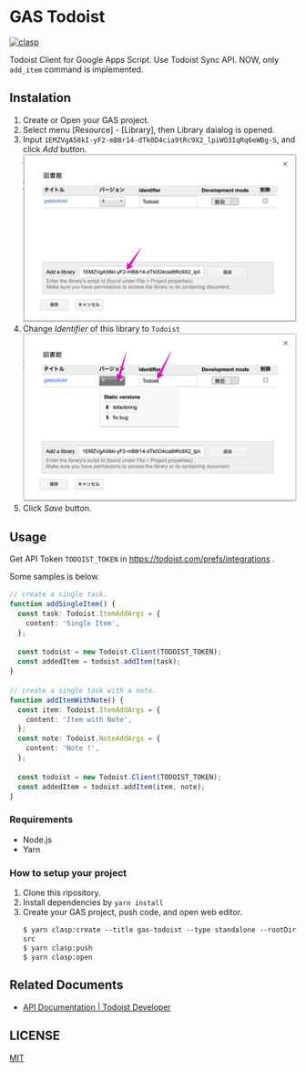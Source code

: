 # GAS Todoist

[![clasp](https://img.shields.io/badge/built%20with-clasp-4285f4.svg)](https://github.com/google/clasp)

Todoist Client for Google Apps Script.
Use Todoist Sync API.
NOW, only `add_item` command is implemented.

## Instalation

1. Create or Open your GAS project.
2. Select menu [Resource] - [Library], then Library daialog is opened.
3. Input `1EMZVgA58kI-yF2-mB8r14-dTk0D4cia9tRc9X2_lpiWO3IqRq6eWBg-S`, and click *Add* button. 
   ![Input library-id](doc/images/library-dialog1.png)
4. Change *Identifier* of this library to `Todoist`
   ![change Identifier](doc/images/library-dialog2.png)
5. Click *Save* button.

## Usage

Get API Token `TODOIST_TOKEN` in https://todoist.com/prefs/integrations .

Some samples is below.

```typescript
// create a single task.
function addSingleItem() {
  const task: Todoist.ItemAddArgs = {
    content: 'Single Item',
  };

  const todoist = new Todoist.Client(TODOIST_TOKEN);
  const addedItem = todoist.addItem(task);
}

// create a single task with a note.
function addItemWithNote() {
  const item: Todoist.ItemAddArgs = {
    content: 'Item with Note',
  };
  const note: Todoist.NoteAddArgs = {
    content: 'Note !',
  };

  const todoist = new Todoist.Client(TODOIST_TOKEN);
  const addedItem = todoist.addItem(item, note);
}
```

### Requirements

- Node.js
- Yarn

### How to setup your project
1. Clone this ripository.
2. Install dependencies by `yarn install`
3. Create your GAS project, push code, and open web editor.
   ```console
   $ yarn clasp:create --title gas-todoist --type standalone --rootDir src 
   $ yarn clasp:push
   $ yarn clasp:open
   ```

## Related Documents

- [API Documentation \| Todoist Developer](https://developer.todoist.com/sync/v8/#items)

## LICENSE

[MIT](LICENSE)



